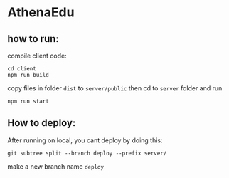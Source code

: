 # AthenaEdu

## how to run:

compile client code:

```
cd client
npm run build
```

copy files in folder `dist` to `server/public`
then cd to `server` folder and run

```
npm run start
```

## How to deploy:

After running on local, you cant deploy by doing this:

```
git subtree split --branch deploy --prefix server/
```

make a new branch name `deploy`
